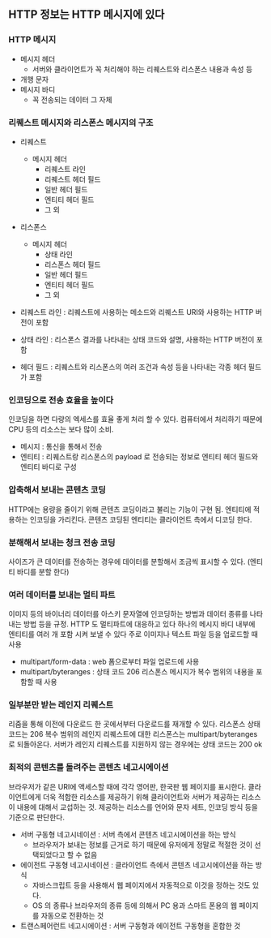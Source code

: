 ## HTTP 정보는 HTTP 메시지에 있다


### HTTP 메시지

- 메시지 헤더
  - 서버와 클라이언트가 꼭 처리해야 하는 리퀘스트와 리스폰스 내용과 속성 등
- 개행 문자
- 메시지 바디
  - 꼭 전송되는 데이터 그 자체


### 리퀘스트 메시지와 리스폰스 메시지의 구조

- 리퀘스트
  - 메시지 헤더 
    - 리퀘스트 라인
    - 리퀘스트 헤더 필드
    - 일반 헤더 필드
    - 엔티티 헤더 필드
    - 그 외
- 리스폰스
  - 메시지 헤더
    - 상태 라인
    - 리스폰스 헤더 필드
    - 일반 헤더 필드
    - 엔티티 헤더 필드
    - 그 외

- 리퀘스트 라인 : 리퀘스트에 사용하는 메소드와 리퀘스트 URI와 사용하는 HTTP 버전이 포함
- 상태 라인 : 리스폰스 결과를 나타내는 상태 코드와 설명, 사용하는 HTTP 버전이 포함
- 헤더 필드 : 리퀘스트와 리스폰스의 여러 조건과 속성 등을 나타내는 각종 헤더 필드가 포함

### 인코딩으로 전송 효율을 높이다

인코딩을 하면 다량의 엑세스를 효율 좋게 처리 할 수 있다.
컴퓨터에서 처리하기 때문에 CPU 등의 리소스는 보다 많이 소비.

- 메시지 : 통신을 통해서 전송
- 엔티티 : 리퀘스트랑 리스폰스의 payload 로 전송되는 정보로 엔티티 헤더 필드와 엔티티 바디로 구성


### 압축해서 보내는 콘텐츠 코딩

HTTP에는 용량을 줄이기 위해 콘텐츠 코딩이라고 불리는 기능이 구현 됨.
엔티티에 적용하는 인코딩을 가리킨다.
콘텐츠 코딩된 엔티티는 클라이언트 측에서 디코딩 한다.

### 분해해서 보내는 청크 전송 코딩

사이즈가 큰 데이터를 전송하는 경우에 데이터를 분할해서 조금씩 표시할 수 있다.
(엔티티 바디를 분할 한다)

### 여러 데이터를 보내는 멀티 파트

이미지 등의 바이너리 데이터를 아스키 문자열에 인코딩하는 방법과 데이터 종류를 나타내는 방법 등을 규정.
HTTP 도 멀티파트에 대응하고 있다
하나의 메시지 바디 내부에 엔티티를 여러 개 포함 시켜 보낼 수 있다
주로 이미지나 텍스트 파일 등을 업로드할 때 사용

- multipart/form-data : web 폼으로부터 파일 업로드에 사용
- multipart/byteranges : 상태 코드 206 리스폰스 메시지가 복수 범위의 내용을 포함할 때 사용


### 일부분만 받는 레인지 리퀘스트

리줌을 통해 이전에 다운로드 한 곳에서부터 다운로드를 재개할 수 있다.
리스폰스 상태 코드는 206
복수 범위의 레인지 리퀘스트에 대한 리스폰스는 multipart/byteranges 로 되돌아온다.
서버가 레인지 리퀘스트를 지원하지 않는 경우에는 상태 코드는 200 ok


### 최적의 콘텐츠를 돌려주는 콘텐츠 네고시에이션

브라우저가 같은 URI에 액세스할 때에 각각 영어판, 한국판 웹 페이지를 표시한다.
클라이언트에게 더욱 적합한 리소스를 제공하기 위해 클라이언트와 서버가 제공하는 리소스이 내용에 대해서 교섭하는 것.
제공하는 리소스를 언어와 문자 세트, 인코딩 방식 등을 기준으로 판단한다.

- 서버 구동형 네고시네이션 : 서버 측에서 콘텐츠 네고시에이션을 하는 방식
  - 브라우저가 보내는 정보를 근거로 하기 때문에 유저에게 정말로 적절한 것이 선택되었다고 할 수 없음
- 에이전트 구동형 네고시네이션 : 클라이언트 측에서 콘텐츠 네고시에이션을 하는 방식
  - 자바스크립트 등을 사용해서 웹 페이지에서 자동적으로 이것을 정하는 것도 있다.
  - OS 의 종류나 브라우저의 종류 등에 의해서 PC 용과 스마트 폰용의 웹 페이지를 자동으로 전환하는 것
- 트랜스페어런트 네고시에이션 : 서버 구동형과 에이전트 구동형을 혼합한 것



